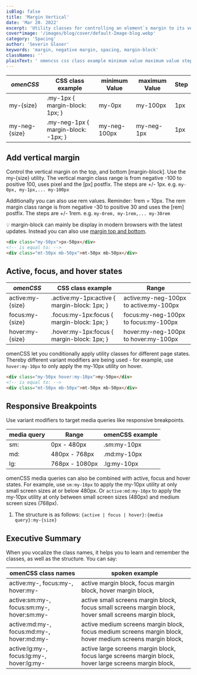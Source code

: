 ```yaml
---
isBlog: false
title: 'Margin Vertical'
date: 'Mar 20. 2022'
excerpt: 'Utility classes for controlling an element`s margin to its vertical sides.'
cover*image: '/images/blog/cover/default-Image-blog.webp'
category: 'Spacing'
author: 'Severin Glaser'
keywords: 'margin, negative margin, spacing, margin-block'
classNames: ''
plainText: ' omencss css class example minimum value maximum value step - - - - my- size my-1px margin-block: 1px; my-0px my-100px 1px my-neg- size my-neg-1px margin-block: -1px; my-neg-100px my-neg-1px 1px add vertical margin control the vertical margin on the top and bottom margin-block use the my- size utility the vertical margin class range is from negative -100 to positive 100 uses pixel and the px postfix the steps are + - 1px e g my-0px my-1px my-100px additionally you can also use rem values reminder: 1rem = 10px the rem margin class range is from negative -30 to positive 30 and uses the rem postfix the steps are + - 1rem e g my-0rem my-1rem my-30rem 💡 margin-block can mainly be display in modern browsers with the latest updates instead you can also use margin top and bottom docs spacing-margin-side html div class=my-50px px-50px div ! is equal to: div class=mt-50px mb-50px mt-50px mb-50px div active focus and hover states omencss css class example range - active:my- size active :my-1px:active margin-block: 1px; active:my-neg-100px to active:my-100px focus:my- size focus :my-1px:focus margin-block: 1px; focus:my-neg-100px to focus:my-100px hover:my- size hover :my-1px:focus margin-block: 1px; hover:my-neg-100px to hover:my-100px omencss let you conditionally apply utility classes for different page states thereby different variant modifiers are being used - for example use hover:my-10px to only apply the my-10px utility on hover html div class=my-50px hover:my-10px my-50px div ! is equal to: div class=mt-50px mb-50px mt-50px mb-50px div responsive breakpoints use variant modifiers to target media queries like responsive breakpoints media query range omencss example - - sm: 0px - 480px sm:my-10px md: 480px - 768px md:my-10px lg: 768px - 1080px lg:my-10px omencss media queries can also be combined with active focus and hover states for example use sm:my-10px to apply the my-10px utility at only small screen sizes at or below 480px or active:md:my-10px to apply the my-10px utility at only between small screen sizes 480px and medium screen sizes 768px 1 the structure is as follows: active focus hover : media query :my- size executive summary when you vocalize the class names it helps you to learn and remember the classes as well as the structure you can say: omenCSS class names spoken example - - active:my- focus:my- hover:my- active margin block focus margin block hover margin block active:sm:my- focus:sm:my- hover:sm:my- active small screens margin block focus small screens margin block hover small screens margin block active:md:my- focus:md:my- hover:md:my- active medium screens margin block focus medium screens margin block hover medium screens margin block active:lg:my- focus:lg:my- hover:lg:my- active large screens margin block focus large screens margin block hover large screens margin block '
---
```


| _omenCSS_     | CSS class example                   | minimum Value | maximum Value | Step |
| ------------- | ----------------------------------- | ------------- | ------------- | ---- |
| my-{size}     | .my-1px { margin-block: 1px; }      | my-0px        | my-100px      | 1px  |
| my-neg-{size} | .my-neg-1px { margin-block: -1px; } | my-neg-100px  | my-neg-1px    | 1px  |

## Add vertical margin

Control the vertical margin on the top, and bottom [margin-block]. Use the my-{size} utility. The vertical margin class range is from negative -100 to positive 100, uses pixel and the [px] postfix. The steps are +/- 1px. e.g. `my-0px, my-1px,... my-100px`

Additionally you can also use rem values. Reminder: 1rem = 10px. The rem margin class range is from negative -30 to positive 30 and uses the [rem] postfix. The steps are +/- 1rem. e.g. `my-0rem, my-1rem,... my-30rem`

💡 margin-block can mainly be display in modern browsers with the latest updates. Instead you can also use [margin top and bottom](/docs/spacing-margin-side).

```html
<div class="my-50px">px-50px</div>
<!-- is equal to: -->
<div class="mt-50px mb-50px">mt-50px mb-50px</div>
```

## Active, focus, and hover states

| _omenCSS_        | CSS class example                             | Range                                  |
| ---------------- | --------------------------------------------- | -------------------------------------- |
| active:my-{size} | .active\:my-1px:active { margin-block: 1px; } | active:my-neg-100px to active:my-100px |
| focus:my-{size}  | .focus\:my-1px:focus { margin-block: 1px; }   | focus:my-neg-100px to focus:my-100px   |
| hover:my-{size}  | .hover\:my-1px:focus { margin-block: 1px; }   | hover:my-neg-100px to hover:my-100px   |

omenCSS let you conditionally apply utility classes for different page states. Thereby different variant modifiers are being used - for example, use `hover:my-10px` to only apply the my-10px utility on hover.

```html
<div class="my-50px hover:my-10px">my-50px</div>
<!-- is equal to: -->
<div class="mt-50px mb-50px">mt-50px mb-50px</div>
```

## Responsive Breakpoints

Use variant modifiers to target media queries like responsive breakpoints.

| media query | Range          | omenCSS example |
| ----------- | -------------- | --------------- |
| sm:         | 0px - 480px    | .sm:my-10px     |
| md:         | 480px - 768px  | .md:my-10px     |
| lg:         | 768px - 1080px | .lg:my-10px     |

omenCSS media queries can also be combined with active, focus and hover states. For example, use `sm:my-10px` to apply the my-10px utility at only small screen sizes at or below 480px. Or `active:md:my-10px` to apply the my-10px utility at only between small screen sizes (480px) and medium screen sizes (768px).

1. The structure is as follows: `{active | focus | hover}:{media query}:my-{size}`

## Executive Summary

When you vocalize the class names, it helps you to learn and remember the classes, as well as the structure. You can say:

| omenCSS class names                       | spoken example                                                                                            |
| ----------------------------------------- | --------------------------------------------------------------------------------------------------------- |
| active:my-, focus:my-, hover:my-          | active margin block, focus margin block, hover margin block,                                              |
| active:sm:my-, focus:sm:my-, hover:sm:my- | active small screens margin block, focus small screens margin block, hover small screens margin block,    |
| active:md:my-, focus:md:my-, hover:md:my- | active medium screens margin block, focus medium screens margin block, hover medium screens margin block, |
| active:lg:my-, focus:lg:my-, hover:lg:my- | active large screens margin block, focus large screens margin block, hover large screens margin block,    |
